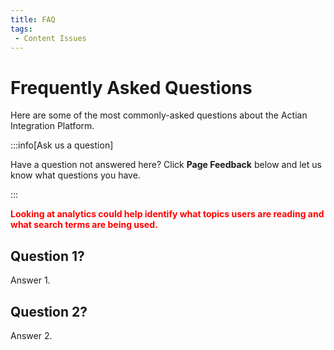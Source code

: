 ```yaml
---
title: FAQ
tags:
 - Content Issues
---
```


# Frequently Asked Questions

Here are some of the most commonly-asked questions about the Actian Integration Platform.

:::info[Ask us a question]

Have a question not answered here? Click **Page Feedback** below and let us know what questions you have.

:::

**<font color="red">Looking at analytics could help identify what topics users are reading and what search terms are being used.</font>**

## Question 1?

Answer 1.

## Question 2?

Answer 2.